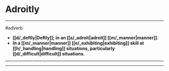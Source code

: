 # Adroitly
---
#adverb
- **[[d/_deftly|Deftly]]; in an [[a/_adroit|adroit]] [[m/_manner|manner]].**
- **In a [[m/_manner|manner]] [[e/_exhibiting|exhibiting]] skill at [[h/_handling|handling]] situations, particularly [[d/_difficult|difficult]] situations.**
---
---
